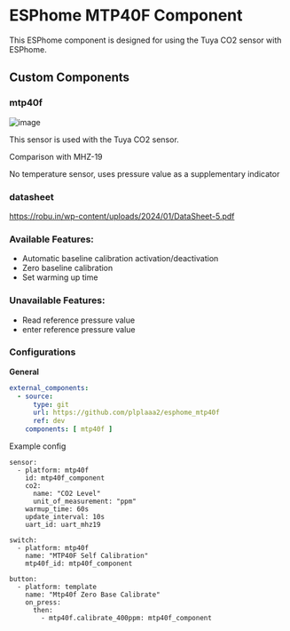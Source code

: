 # ESPhome MTP40F Component

This ESPhome component is designed for using the Tuya CO2 sensor with ESPhome.

## Custom Components

### mtp40f

![image](https://github.com/user-attachments/assets/4f413618-9613-429e-9ac8-0ac42dc5b43b)

This sensor is used with the Tuya CO2 sensor.

Comparison with MHZ-19 

No temperature sensor, uses pressure value as a supplementary indicator

### datasheet

https://robu.in/wp-content/uploads/2024/01/DataSheet-5.pdf

### Available Features:

 - Automatic baseline calibration activation/deactivation
 - Zero baseline calibration
 - Set warming up time 

### Unavailable Features:

 - Read reference pressure value
 - enter reference pressure value

### Configurations

**General**
```yaml
external_components:
  - source:
      type: git
      url: https://github.com/plplaaa2/esphome_mtp40f
      ref: dev
    components: [ mtp40f ]
```

Example config 

```
sensor:
  - platform: mtp40f
    id: mtp40f_component
    co2:
      name: "CO2 Level"      
      unit_of_measurement: "ppm"
    warmup_time: 60s
    update_interval: 10s
    uart_id: uart_mhz19

switch:
  - platform: mtp40f
    name: "MTP40F Self Calibration"
    mtp40f_id: mtp40f_component

button:
  - platform: template
    name: "Mtp40f Zero Base Calibrate"
    on_press: 
      then:
        - mtp40f.calibrate_400ppm: mtp40f_component
```
